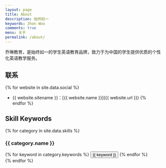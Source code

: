 ```yaml
---
layout: page
title: About
description: 始终如一
keywords: Jhon Woo
comments: true
menu: 关于
permalink: /about/
---
```


乔琳教育，是始终如一的学生英语教育品牌，致力于为中国的学生提供优质的个性化英语教学服务。

## 联系

{% for website in site.data.social %}
* {{ website.sitename }}：[{{ website.name }}]({{ website.url }})
{% endfor %}

## Skill Keywords

{% for category in site.data.skills %}
### {{ category.name }}
<div class="btn-inline">
{% for keyword in category.keywords %}
<button class="btn btn-outline" type="button">{{ keyword }}</button>
{% endfor %}
</div>
{% endfor %}
